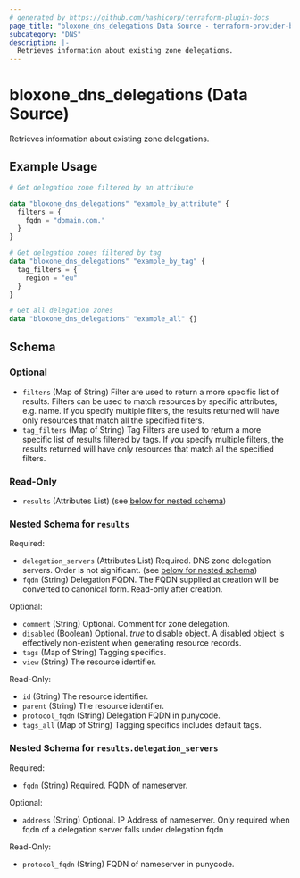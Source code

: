 ```yaml
---
# generated by https://github.com/hashicorp/terraform-plugin-docs
page_title: "bloxone_dns_delegations Data Source - terraform-provider-bloxone"
subcategory: "DNS"
description: |-
  Retrieves information about existing zone delegations.
---
```


# bloxone_dns_delegations (Data Source)

Retrieves information about existing zone delegations.

## Example Usage

```terraform
# Get delegation zone filtered by an attribute

data "bloxone_dns_delegations" "example_by_attribute" {
  filters = {
    fqdn = "domain.com."
  }
}

# Get delegation zones filtered by tag
data "bloxone_dns_delegations" "example_by_tag" {
  tag_filters = {
    region = "eu"
  }
}

# Get all delegation zones
data "bloxone_dns_delegations" "example_all" {}
```

<!-- schema generated by tfplugindocs -->
## Schema

### Optional

- `filters` (Map of String) Filter are used to return a more specific list of results. Filters can be used to match resources by specific attributes, e.g. name. If you specify multiple filters, the results returned will have only resources that match all the specified filters.
- `tag_filters` (Map of String) Tag Filters are used to return a more specific list of results filtered by tags. If you specify multiple filters, the results returned will have only resources that match all the specified filters.

### Read-Only

- `results` (Attributes List) (see [below for nested schema](#nestedatt--results))

<a id="nestedatt--results"></a>
### Nested Schema for `results`

Required:

- `delegation_servers` (Attributes List) Required. DNS zone delegation servers. Order is not significant. (see [below for nested schema](#nestedatt--results--delegation_servers))
- `fqdn` (String) Delegation FQDN. The FQDN supplied at creation will be converted to canonical form.  Read-only after creation.

Optional:

- `comment` (String) Optional. Comment for zone delegation.
- `disabled` (Boolean) Optional. _true_ to disable object. A disabled object is effectively non-existent when generating resource records.
- `tags` (Map of String) Tagging specifics.
- `view` (String) The resource identifier.

Read-Only:

- `id` (String) The resource identifier.
- `parent` (String) The resource identifier.
- `protocol_fqdn` (String) Delegation FQDN in punycode.
- `tags_all` (Map of String) Tagging specifics includes default tags.

<a id="nestedatt--results--delegation_servers"></a>
### Nested Schema for `results.delegation_servers`

Required:

- `fqdn` (String) Required. FQDN of nameserver.

Optional:

- `address` (String) Optional. IP Address of nameserver.  Only required when fqdn of a delegation server falls under delegation fqdn

Read-Only:

- `protocol_fqdn` (String) FQDN of nameserver in punycode.
